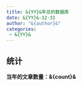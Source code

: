 ```yaml
---
title: &{YY}&年总的数据库
date: &{YY}&-12-31
author: "&{author}&"
categories: 
 - &{YY}&
---
```

## 统计
**当年的文章数量：&{count}&**
<!-- 年的模板 -->